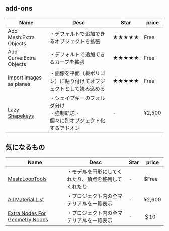 ## add-ons
|Name|Desc|Star|price|
|--|--|--|--|
|Add Mesh:Extra Objects|・デフォルトで追加できるオブジェクトを拡張|★★★★★|Free|
|Add Curve:Extra Objects|・デフォルトで追加できるカーブを拡張|★★★★★|Free|
|import images as planes|・画像を平面（板ポリゴン）に貼り付けてオブジェクトとして読み込める|★★★★★|Free|
|[Lazy Shapekeys](https://bookyakuno.booth.pm/items/1936561)|・シェイプキーのフォルダ分け<br>・強制転送・<br>個々に別オブジェクト化するアドオン|-|¥2,500|


## 気になるもの
|Name|Desc|Star|price|
|--|--|--|--|
|[Mesh:LoopTools](https://modelinghappy.com/archives/24959)|・モデルを円形にしてくれたり、頂点を整列してくれたり|-|$Free|
|[All Material List](https://bookyakuno.com/all-material-list/)|・プロジェクト内の全マテリアルを一覧表示|-|¥2,600|
|[Extra Nodes For Geometry Nodes](https://blendermarket.com/products/extra-nodes)|・プロジェクト内の全マテリアルを一覧表示|-|＄10|
